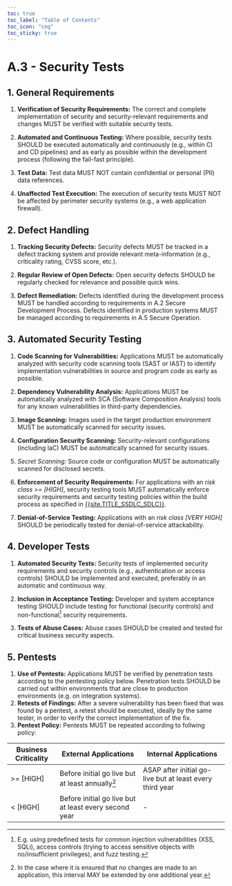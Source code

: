 ```yaml
---
toc: true
toc_label: "Table of Contents"
toc_icon: "cog"
toc_sticky: true
---
```

# A.3 - Security Tests

## 1. General Requirements

1. **Verification of Security Requirements:** The correct and complete implementation of security and security-relevant requirements and changes MUST be verified with suitable security tests.

2. **Automated and Continuous Testing:** Where possible, security tests SHOULD be executed automatically and continuously (e.g., within CI and CD pipelines) and as early as possible within the development process (following the fail-fast principle).

3. **Test Data:** Test data MUST NOT contain confidential or personal (PII) data references.

4. **Unaffected Test Execution:** The execution of security tests MUST NOT be affected by perimeter security systems (e.g., a web application firewall).

## 2. Defect Handling

1. **Tracking Security Defects:** Security defects MUST be tracked in a defect tracking system and provide relevant meta-information (e.g., criticality rating, CVSS score, etc.).

2. **Regular Review of Open Defects:** Open security defects SHOULD be regularly checked for relevance and possible quick wins.

3. **Defect Remediation:** Defects identified during the development process MUST be handled according to requirements in A.2 Secure Development Process. Defects identified in production systems MUST be managed according to requirements in A.5 Secure Operation.

## 3. Automated Security Testing

1. **Code Scanning for Vulnerabilities:** Applications MUST be automatically analyzed with security code scanning tools (SAST or IAST) to identify implementation vulnerabilities in source and program code as early as possible.

2. **Dependency Vulnerability Analysis:** Applications MUST be automatically analyzed with SCA (Software Composition Analysis) tools for any known vulnerabilities in third-party dependencies.

3. **Image Scanning:** Images used in the target production environment MUST be automatically scanned for security issues.

4. **Configuration Security Scanning:** Security-relevant configurations (including IaC) MUST be automatically scanned for security issues.

5. *Secret Scanning:* Source code or configuration MUST be automatically scanned for disclosed secrets.

6. **Enforcement of Security Requirements:** For applications with an *risk class >= [HIGH]*, security testing tools MUST automatically enforce security requirements and security testing policies within the build process as specified in [{{site.TITLE_SSDLC_SDLC}}]({{site.URL_SSDLC_SDLC}}).

7. **Denial-of-Service Testing:** Applications with an *risk class [VERY HIGH]* SHOULD be periodically tested for denial-of-service attackability.

## 4. Developer Tests

1. **Automated Security Tests:** Security tests of implemented security requirements and security controls (e.g., authentication or access controls) SHOULD be implemented and executed, preferably in an automatic and continuous way.

2. **Inclusion in Acceptance Testing:** Developer and system acceptance testing SHOULD include testing for functional (security controls) and non-functional[^1] security requirements.

3. **Tests of Abuse Cases:** Abuse cases SHOULD be created and tested for critical business security aspects.

## 5. Pentests

1. **Use of Pentests:** Applications MUST be verified by penetration tests according to the pentesting policy below. Penetration tests SHOULD be carried out within environments that are close to production environments (e.g. on integration systems).
2. **Retests of Findings:** After a severe vulnerability has been fixed that was found by a pentest, a retest should be executed, ideally by the same tester, in order to verify the correct implementation of the fix. 
3. **Pentest Policy:** Pentests MUST be repeated according to follwing policy:
   
| Business Criticality | External Applications  | Internal Applications |
| ------------- | ------------- | ------------- |
| >= [HIGH] | Before initial go live but at least annually[^2]  | ASAP after initial go-live but at least every third year  |
| < [HIGH] | Before initial go live but at least every second year  | - | 

[^1]: E.g. using predefined tests for common injection vulnerabilities (XSS, SQLi), access controls (trying to access sensitive objects with no/insufficient privileges), and fuzz testing.

[^2]: In the case where it is ensured that no changes are made to an application, this interval MAY be extended by one additional year.
